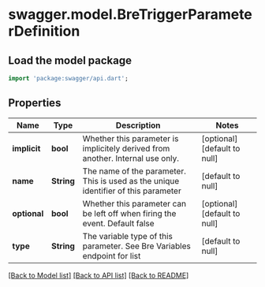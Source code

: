 # swagger.model.BreTriggerParameterDefinition

## Load the model package
```dart
import 'package:swagger/api.dart';
```

## Properties
Name | Type | Description | Notes
------------ | ------------- | ------------- | -------------
**implicit** | **bool** | Whether this parameter is implicitely derived from another. Internal use only. | [optional] [default to null]
**name** | **String** | The name of the parameter. This is used as the unique identifier of this parameter | [default to null]
**optional** | **bool** | Whether this parameter can be left off when firing the event. Default false | [optional] [default to null]
**type** | **String** | The variable type of this parameter. See Bre Variables endpoint for list | [default to null]

[[Back to Model list]](../README.md#documentation-for-models) [[Back to API list]](../README.md#documentation-for-api-endpoints) [[Back to README]](../README.md)


